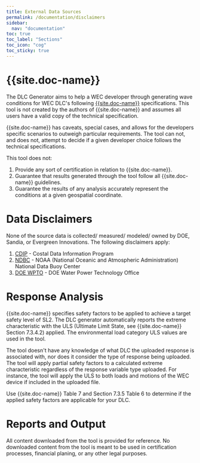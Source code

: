 ```yaml
---
title: External Data Sources
permalink: /documentation/disclaimers
sidebar:
  nav: "documentation"
toc: true
toc_label: "Sections"
toc_icon: "cog"
toc_sticky: true
---
```


# {{site.doc-name}}

The DLC Generator aims to help a WEC developer through generating wave conditions for WEC DLC's following [{{site.doc-name}}]({{site.doc-link}}) specifications.  This tool is not created by the authors of {{site.doc-name}} and assumes all users have a valid copy of the technical specification. 

{{site.doc-name}} has caveats, special cases, and allows for the developers specific scenarios to outweigh particular requirements.  The tool can not, and does not, attempt to decide if a given developer choice follows the technical specifications. 

This tool does not:
1. Provide any sort of certification in relation to {{site.doc-name}}.
2. Guarantee that results generated through the tool follow all {{site.doc-name}} guidelines.
3. Guarantee the results of any analysis accurately represent the conditions at a given geospatial coordinate.


# Data Disclaimers

None of the source data is collected/ measured/ modeled/ owned by DOE, Sandia, or Evergreen Innovations. The following disclaimers apply:
1. [CDIP](https://cdip.ucsd.edu/m/documents/data_access.html#data-use-and-acknowledgements) - Costal Data Information Program
2. [NDBC](https://www.weather.gov/disclaimer) - NOAA (National Oceanic and Atmospheric Administration) National Data Buoy Center
3. [DOE WPTO](https://github.com/openEDI/documentation/blob/main/US_Wave.md#disclaimer-and-attribution) - DOE Water Power Technology Office


# Response Analysis

{{site.doc-name}} specifies safety factors to be applied to achieve a target safety level of SL2.  The DLC generator automatically reports the extreme characteristic with the ULS (Ultimate Limit State, see {{site.doc-name}} Section 7.3.4.2) applied. The environmental load category ULS values are used in the tool.

The tool doesn't have any knowledge of what DLC the uploaded response is associated with, nor does it consider the type of response being uploaded.  The tool will apply partial safety factors to a calculated extreme characteristic regardless of the response variable type uploaded.  For instance, the tool will apply the ULS to both loads and motions of the WEC device if included in the uploaded file.

Use {{site.doc-name}} Table 7 and Section 7.3.5 Table 6 to determine if the applied safety factors are applicable for your DLC.  

# Reports and Output

All content downloaded from the tool is provided for reference. No downloaded content from the tool is meant to be used in certification processes, financial planing, or any other legal purposes. 


